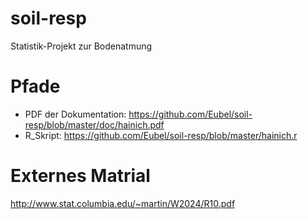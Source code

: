 # soil-resp

Statistik-Projekt zur Bodenatmung

# Pfade

- PDF der Dokumentation: https://github.com/Eubel/soil-resp/blob/master/doc/hainich.pdf
- R_Skript: https://github.com/Eubel/soil-resp/blob/master/hainich.r

# Externes Matrial

http://www.stat.columbia.edu/~martin/W2024/R10.pdf
